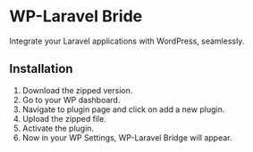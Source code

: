 # WP-Laravel Bride
Integrate your Laravel applications with WordPress, seamlessly.


## Installation

1. Download the zipped version.
2. Go to your WP dashboard.
3. Navigate to plugin page and click on add a new plugin.
4. Upload the zipped file.
5. Activate the plugin.
6. Now in your WP Settings, WP-Laravel Bridge will appear.
